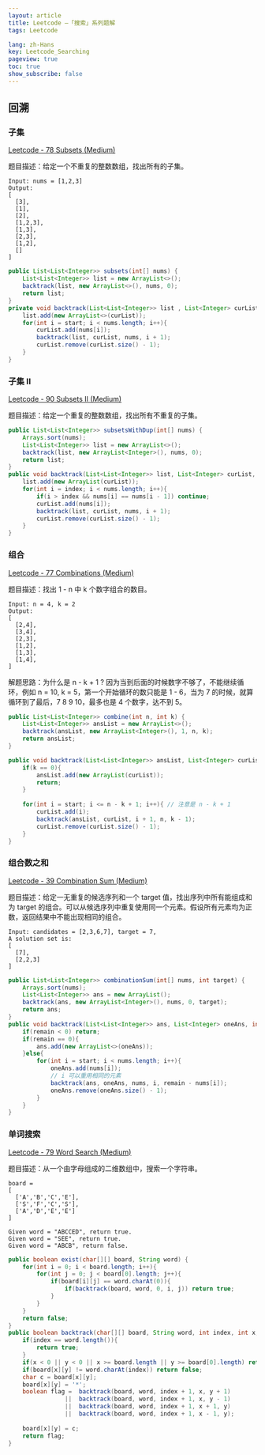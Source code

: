 ```yaml
---
layout: article
title: Leetcode —「搜索」系列题解
tags: Leetcode

lang: zh-Hans
key: Leetcode_Searching
pageview: true
toc: true
show_subscribe: false
---
```


## 回溯

### 子集

[Leetcode - 78 Subsets (Medium)](https://leetcode.com/problems/subsets/)

题目描述：给定一个不重复的整数数组，找出所有的子集。

```
Input: nums = [1,2,3]
Output:
[
  [3],
  [1],
  [2],
  [1,2,3],
  [1,3],
  [2,3],
  [1,2],
  []
]
```

```java
public List<List<Integer>> subsets(int[] nums) {
    List<List<Integer>> list = new ArrayList<>();
    backtrack(list, new ArrayList<>(), nums, 0);
    return list;
}
private void backtrack(List<List<Integer>> list , List<Integer> curList, int [] nums, int start){
    list.add(new ArrayList<>(curList));
    for(int i = start; i < nums.length; i++){
        curList.add(nums[i]);
        backtrack(list, curList, nums, i + 1);
        curList.remove(curList.size() - 1);
    }
}
```

### 子集 II

[Leetcode - 90 Subsets II (Medium)](https://leetcode.com/problems/subsets-ii/)

题目描述：给定一个重复的整数数组，找出所有不重复的子集。

```java
public List<List<Integer>> subsetsWithDup(int[] nums) {
    Arrays.sort(nums);
    List<List<Integer>> list = new ArrayList<>();
    backtrack(list, new ArrayList<Integer>(), nums, 0);
    return list;
}
public void backtrack(List<List<Integer>> list, List<Integer> curList, int[] nums, int index){
    list.add(new ArrayList(curList));
    for(int i = index; i < nums.length; i++){
        if(i > index && nums[i] == nums[i - 1]) continue;
        curList.add(nums[i]);
        backtrack(list, curList, nums, i + 1);
        curList.remove(curList.size() - 1);
    }
}
```

### 组合

[Leetcode - 77 Combinations (Medium)](https://leetcode.com/problems/combinations/)

题目描述：找出 1 - n 中 k 个数字组合的数目。

```
Input: n = 4, k = 2
Output:
[
  [2,4],
  [3,4],
  [2,3],
  [1,2],
  [1,3],
  [1,4],
]
```

解题思路：为什么是 n - k + 1 ? 因为当到后面的时候数字不够了，不能继续循环，例如 n = 10, k = 5，第一个开始循环的数只能是 1 - 6，当为 7 的时候，就算循环到了最后，7 8 9 10，最多也是 4 个数字，达不到 5。

```java
public List<List<Integer>> combine(int n, int k) {
    List<List<Integer>> ansList = new ArrayList<>();
    backtrack(ansList, new ArrayList<Integer>(), 1, n, k);
    return ansList;
}

public void backtrack(List<List<Integer>> ansList, List<Integer> curList, int start, int n, int k){
    if(k == 0){
        ansList.add(new ArrayList(curList));
        return;
    }
    
    for(int i = start; i <= n - k + 1; i++){ // 注意是 n - k + 1
        curList.add(i);
        backtrack(ansList, curList, i + 1, n, k - 1);
        curList.remove(curList.size() - 1);
    }
}
```

### 组合数之和

[Leetcode - 39 Combination Sum (Medium)](https://leetcode.com/problems/combination-sum/)

题目描述：给定一无重复的候选序列和一个 target 值，找出序列中所有能组成和为 target 的组合。可以从候选序列中重复使用同一个元素。假设所有元素均为正数，返回结果中不能出现相同的组合。

```
Input: candidates = [2,3,6,7], target = 7,
A solution set is:
[
  [7],
  [2,2,3]
]
```

```java
public List<List<Integer>> combinationSum(int[] nums, int target) {
    Arrays.sort(nums);
    List<List<Integer>> ans = new ArrayList();
    backtrack(ans, new ArrayList<Integer>(), nums, 0, target);
    return ans;
}
public void backtrack(List<List<Integer>> ans, List<Integer> oneAns, int[] nums, int start, int remain){
    if(remain < 0) return;
    if(remain == 0){
        ans.add(new ArrayList<>(oneAns));
    }else{
        for(int i = start; i < nums.length; i++){
            oneAns.add(nums[i]);
            // i 可以重用相同的元素
            backtrack(ans, oneAns, nums, i, remain - nums[i]);
            oneAns.remove(oneAns.size() - 1);
        }
    }
}
```

### 单词搜索

[Leetcode - 79 Word Search (Medium)](https://leetcode.com/problems/word-search/)

题目描述：从一个由字母组成的二维数组中，搜索一个字符串。

```
board =
[
  ['A','B','C','E'],
  ['S','F','C','S'],
  ['A','D','E','E']
]

Given word = "ABCCED", return true.
Given word = "SEE", return true.
Given word = "ABCB", return false.
```
```java
public boolean exist(char[][] board, String word) {
    for(int i = 0; i < board.length; i++){
        for(int j = 0; j < board[0].length; j++){
            if(board[i][j] == word.charAt(0)){
                if(backtrack(board, word, 0, i, j)) return true;
            }
        }
    }
    return false;
}
public boolean backtrack(char[][] board, String word, int index, int x, int y){
    if(index == word.length()){
        return true;
    }
    if(x < 0 || y < 0 || x >= board.length || y >= board[0].length) return false;
    if(board[x][y] != word.charAt(index)) return false;
    char c = board[x][y];
    board[x][y] = '*';
    boolean flag =  backtrack(board, word, index + 1, x, y + 1)
                ||  backtrack(board, word, index + 1, x, y - 1)
                ||  backtrack(board, word, index + 1, x + 1, y)
                ||  backtrack(board, word, index + 1, x - 1, y);
    
    board[x][y] = c;
    return flag;
}
```